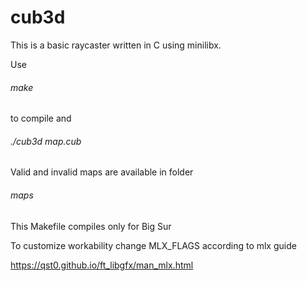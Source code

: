 # cub3d
This is a basic raycaster written in C using minilibx. 


Use <h6>make</h6> to compile and <h6>./cub3d *map*.cub</h6>

Valid and invalid maps are available in folder <h6>maps</h6>



This Makefile compiles only for Big Sur

To customize workability change MLX_FLAGS according to mlx guide

https://qst0.github.io/ft_libgfx/man_mlx.html

